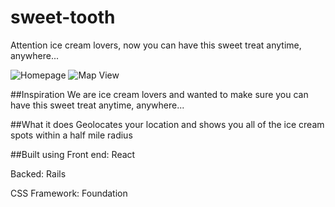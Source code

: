 # sweet-tooth
Attention ice cream lovers, now you can have this sweet treat anytime, anywhere...

![Homepage](/relative/path/to/homepage.png?raw=true "Optional Title")
![Map View](/relative/path/to/map_view.png?raw=true "Optional Title")

##Inspiration
We are ice cream lovers and wanted to make sure you can have this sweet treat anytime, anywhere...

##What it does
Geolocates your location and shows you all of the ice cream spots within a half mile radius

##Built using
Front end: React

Backed: Rails

CSS Framework: Foundation


